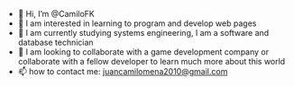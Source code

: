 - 👋 Hi, I’m @CamiloFK
- 👀 I am interested in learning to program and develop web pages 
- 🌱 I am currently studying systems engineering, I am a software and database technician
- 💞️ I am looking to collaborate with a game development company or collaborate with a fellow developer to learn much more about this world
- 📫 how to contact me: juancamilomena2010@gmail.com
<!---
CamiloFK/CamiloFK is a ✨ special ✨ repository because its `README.md` (this file) appears on your GitHub profile.
You can click the Preview link to take a look at your changes.
--->
